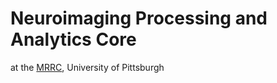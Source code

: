 # Neuroimaging Processing and Analytics Core
at the [MRRC](https://www.rad.pitt.edu/mrrc-home.html), University of Pittsburgh

